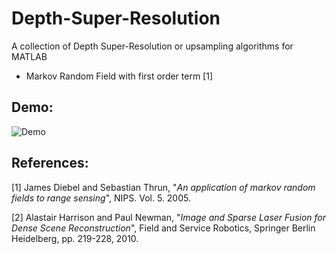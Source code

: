 # Depth-Super-Resolution

A collection of Depth Super-Resolution or upsampling algorithms for MATLAB
* Markov Random Field with first order term [1]

Demo:
-------------------

![Demo](https://www.dropbox.com/s/nxwb2m6ontxdk3t/demo.gif?raw=1)


References:
-------------------
[1] James Diebel and Sebastian Thrun, "*An application of markov random fields to range sensing*", NIPS. Vol. 5. 2005.

[2] Alastair Harrison and Paul Newman, "*Image and Sparse Laser Fusion for Dense Scene Reconstruction*", Field and Service Robotics, Springer Berlin Heidelberg, pp. 219-228, 2010.

